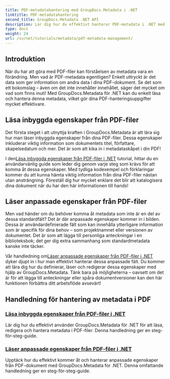 ```yaml
---
title: PDF-metadatahantering med GroupDocs.Metadata i .NET
linktitle: PDF-metadatahantering
second_title: GroupDocs.Metadata .NET API
description: Lär dig hur du effektivt hanterar PDF-metadata i .NET med GroupDocs.Metadata. Den här omfattande guiden täcker allt från att lägga till, redigera och extrahera metadata till bästa praxis för sömlös implementering i dina .NET-applikationer.
type: docs
weight: 24
url: /sv/net/tutorials/metadata/pdf-metadata-management/
---
```

## Introduktion

När du har att göra med PDF-filer kan förståelsen av metadata vara en förändring. Men vad är PDF-metadata egentligen? Enkelt uttryckt är det data som ger information om andra data i dina PDF-dokument. Se det som ett bokomslag – även om det inte innehåller innehållet, säger det mycket om vad som finns inuti! Med GroupDocs.Metadata för .NET kan du enkelt läsa och hantera denna metadata, vilket gör dina PDF-hanteringsuppgifter mycket effektivare.

## Läsa inbyggda egenskaper från PDF-filer

Det första steget i att utnyttja kraften i GroupDocs.Metadata är att lära sig hur man läser inbyggda egenskaper från dina PDF-filer. Dessa egenskaper inkluderar viktig information som dokumentets titel, författare, skapelsedatum och mer. Det är som att kika in i metadataskåpet i din PDF!

 I den[Läsa inbyggda egenskaper från PDF-filer i .NET](./reading-built-in-properties-from-pdf/) tutorial, hittar du en användarvänlig guide som leder dig genom varje steg som krävs för att komma åt dessa egenskaper. Med tydliga kodexempel och förklaringar kommer du att kunna hämta viktig information från dina PDF-filer nästan utan ansträngning. Föreställ dig hur mycket enklare det blir att katalogisera dina dokument när du har den här informationen till hands!

## Läser anpassade egenskaper från PDF-filer

Men vad händer om du behöver komma åt metadata som inte är en del av dessa standardfält? Det är där anpassade egenskaper kommer in i bilden. Dessa är användardefinierade fält som kan innehålla ytterligare information som är specifik för dina behov – som projektnamnet eller versionen av dokumentet. Det är som att lägga till personliga anteckningar i en biblioteksbok; det ger dig extra sammanhang som standardmetadata kanske inte täcker.

 Vår handledning om[Läser anpassade egenskaper från PDF-filer i .NET](./reading-custom-properties-from-pdf/) dyker djupt in i hur man effektivt hanterar dessa anpassade fält. Du kommer att lära dig hur du definierar, läser och redigerar dessa egenskaper med hjälp av GroupDocs.Metadata. Tänk bara på möjligheterna – oavsett om det är för att lägga till anteckningar eller spåra dokumentversioner kan den här funktionen förbättra ditt arbetsflöde avsevärt!

## Handledning för hantering av metadata i PDF
### [Läsa inbyggda egenskaper från PDF-filer i .NET](./reading-built-in-properties-from-pdf/)
Lär dig hur du effektivt använder GroupDocs.Metadata för .NET för att läsa, redigera och hantera metadata i PDF-filer. Denna handledning ger en steg-för-steg-guide.
### [Läser anpassade egenskaper från PDF-filer i .NET](./reading-custom-properties-from-pdf/)
Upptäck hur du effektivt kommer åt och hanterar anpassade egenskaper från PDF-dokument med GroupDocs.Metadata for .NET. Denna omfattande handledning ger en steg-för-steg-guide.